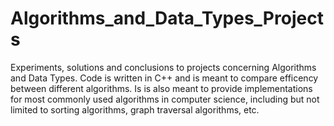 # Algorithms_and_Data_Types_Projects
Experiments, solutions and conclusions to projects concerning Algorithms and Data Types. Code is written in C++ and is meant to compare efficency between different algorithms.
Is is also meant to provide implementations for most commonly used algorithms in computer science, including but not limited to sorting algorithms, graph traversal algorithms, etc.
